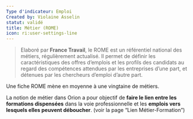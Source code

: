 ```yaml
---
Type d'indicateur: Emploi
Created by: Violaine Asselin
statut: validé
title: Métier (ROME)
icon: ri:user-settings-line
---
```


> Elaboré par **France Travail**, le ROME est un référentiel national des métiers, régulièrement actualisé. Il permet de définir les caractéristiques des offres d’emplois et les profils des candidats au regard des compétences attendues par les entreprises d’une part, et détenues par les chercheurs d’emploi d’autre part.

Une fiche ROME mène en moyenne à une vingtaine de métiers.

La notion de métier dans Orion a pour objectif de **faire le lien entre les formations dispensées** dans la voie professionnelle et les **emplois vers lesquels elles peuvent déboucher**. (voir la page “Lien Métier-Formation”)
